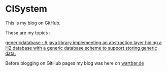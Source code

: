 # CISystem

This is my blog on GitHub.

These are my topics :

[genericdatabase : A java library implementing an abstraction layer hiding a H2 database with a generic database scheme to support storing generic data.](genericdatabase.md)

Before blogging on GitHub pages my blog was here on [wartbar.de](http://www.wartbar.de/topic_CISYSTEM.html)
